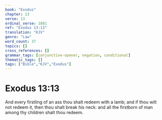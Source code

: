 ```yaml
---
book: "Exodus"
chapter: 13
verse: 13
ordinal_verse: 1881
ref: "Exodus 13:13"
translation: "KJV"
genre: "Law"
word_count: 37
topics: []
cross_references: []
grammar_tags: [conjunctive-opener, negation, conditional]
thematic_tags: []
tags: ["Bible","KJV","Exodus"]
---
```


# Exodus 13:13

And every firstling of an ass thou shalt redeem with a lamb; and if thou wilt not redeem it, then thou shalt break his neck: and all the firstborn of man among thy children shalt thou redeem.
